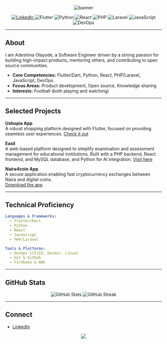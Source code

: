 <!-- Elegant dark header -->
<p align="center">
  <img src="https://capsule-render.vercel.app/api?type=waving&color=232526,414345&height=180&section=header&text=Adeshina%20Olayode&fontSize=38&fontColor=ffffff" alt="banner" />
</p>

<p align="center">
  <a href="https://linkedin.com/in/adeshina-olayode">
    <img src="https://img.shields.io/badge/LinkedIn-232526?style=for-the-badge&logo=linkedin&logoColor=white" alt="LinkedIn"/>
  </a>
  <img src="https://img.shields.io/badge/Flutter-232526?style=for-the-badge&logo=flutter&logoColor=white" alt="Flutter"/>
  <img src="https://img.shields.io/badge/Python-232526?style=for-the-badge&logo=python&logoColor=white" alt="Python"/>
  <img src="https://img.shields.io/badge/React-232526?style=for-the-badge&logo=react&logoColor=61DAFB" alt="React"/>
  <img src="https://img.shields.io/badge/PHP-232526?style=for-the-badge&logo=php&logoColor=white" alt="PHP"/>
  <img src="https://img.shields.io/badge/Laravel-232526?style=for-the-badge&logo=laravel&logoColor=white" alt="Laravel"/>
  <img src="https://img.shields.io/badge/JavaScript-232526?style=for-the-badge&logo=javascript&logoColor=F7DF1E" alt="JavaScript"/>
  <img src="https://img.shields.io/badge/DevOps-232526?style=for-the-badge&logo=linux&logoColor=white" alt="DevOps"/>
</p>

---

## About

I am Adeshina Olayode, a Software Engineer driven by a strong passion for building high-impact products, mentoring others, and contributing to open source communities.

- **Core Competencies:** Flutter/Dart, Python, React, PHP/Laravel, JavaScript, DevOps
- **Focus Areas:** Product development, Open source, Knowledge sharing
- **Interests:** Football (both playing and watching)

---

## Selected Projects

**Ushopia App**  
A robust shopping platform designed with Flutter, focused on providing seamless user experiences.
[Check it out](https://github.com/adedeni/Ushopia-eCommerce-App.git)


**Easil**  
A web-based platform designed to simplify examination and assessment management for educational institutions. Built with a PHP backend, React frontend, and MySQL database, and Python for AI integration.
[Visit here](https://easil.com.ng)

**Naira4coin App**  
A secure application enabling fast cryptocurrency exchanges between Naira and digital coins.  
[Download the app](https://naira4coin.com/apps/4.apk)

---

## Technical Proficiency

```yaml
Languages & Frameworks:
  - Flutter/Dart
  - Python
  - React
  - JavaScript
  - PHP/Laravel

Tools & Platforms:
  - DevOps (CI/CD, Docker, Linux)
  - Git & GitHub
  - Firebase & AWS
```

---

## GitHub Stats

<p align="center">
  <img src="https://github-readme-stats.vercel.app/api?username=adedeni&show_icons=true&theme=tokyonight&hide_border=true" alt="GitHub Stats" />
  <img src="https://github-readme-streak-stats.herokuapp.com/?user=adedeni&theme=tokyonight&hide_border=true" alt="GitHub Streak" />
</p>

---

## Connect

- [LinkedIn](https://linkedin.com/in/adeshina-olayode)

<p align="center">
  <img src="https://capsule-render.vercel.app/api?type=waving&color=232526,414345&height=100&section=footer"/>
</p>
